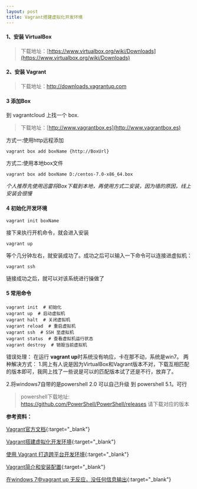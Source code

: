 ```yaml
---
layout: post
title: Vagrant搭建虚拟化开发环境
---
```


#### 1、安装 VirtualBox
>   下载地址：[https://www.virtualbox.org/wiki/Downloads](https://www.virtualbox.org/wiki/Downloads)

#### 2、安装 Vagrant
>   下载地址：http://downloads.vagrantup.com

#### 3 添加Box
到 vagrantcloud 上找一个 box.
>下载地址：[http://www.vagrantbox.es](http://www.vagrantbox.es)

方式一:使用http远程添加
    
    vagrant box add boxName {http://BoxUrl}

方式二:使用本地box文件   

    vagrant box add boxName D:/centos-7.0-x86_64.box

*个人推荐先使用迅雷将Box下载到本地，再使用方式二安装，因为墙的原因，线上安装会很慢*

#### 4 初始化开发环境

    vagrant init boxName

接下来执行开机命令，就会进入安装

    vagrant up

等个几分钟左右，就安装成功了。成功之后可以输入一下命令可以连接进虚拟机：

    vagrant ssh

链接成功之后，就可以对该系统进行操做了

#### 5 常用命令
    vagrant init  # 初始化
    vagrant up  # 启动虚拟机
    vagrant halt  # 关闭虚拟机
    vagrant reload  # 重启虚拟机
    vagrant ssh  # SSH 至虚拟机
    vagrant status  # 查看虚拟机运行状态
    vagrant destroy  # 销毁当前虚拟机

错误处理：
在运行 **vagrant up**时系统没有响应，卡在那不动，系统是win7。
两种解决方式：
1.网上有人说是因为VirtualBox和Vagrant版本不对，下载互相匹配的版本即可，我网上找了一些说是可以的匹配版本试了还是不行，放弃了。

2.将windows7自带的是powershell 2.0 可以自己升级 到 powershell 5.1。可行
> powershell下载地址: https://github.com/PowerShell/PowerShell/releases 
请下载对应的版本

**参考资料：**

[Vagrant官方文档](https://www.vagrantup.com/docs/){:target="_blank"}

[Vagrant搭建虚拟化开发环境](https://www.jianshu.com/p/3c3f35436c05){:target="_blank"}

[使用 Vagrant 打造跨平台开发环境](https://segmentfault.com/a/1190000000264347){:target="_blank"}

[Vagrant简介和安装配置](http://rmingwang.com/vagrant-commands-and-config.html){:target="_blank"}

[在windows 7中vagrant up 无反应，没任何信息输出](http://blog.csdn.net/cow66/article/details/77993908){:target="_blank"}




